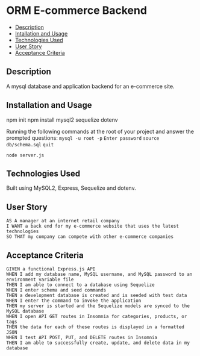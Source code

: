 # ORM E-commerce Backend
- [Description](#description)
- [Intallation and Usage](#intallation-and-usage)
- [Technologies Used](#technologies-used)
- [User Story](#user-story)
- [Acceptance Criteria](#acceptance-criteria)

## Description
A mysql database and application backend for an e-commerce site.

## Installation and Usage
npm init 
npm install mysql2 sequelize dotenv

Running the following commands at the root of your project and answer the prompted questions:
`mysql -u root -p`
`Enter password`
`source db/schema.sql`
`quit`

`node server.js`



## Technologies Used
Built using MySQL2, Express, Sequelize and dotenv.

## User Story
  
```
AS A manager at an internet retail company
I WANT a back end for my e-commerce website that uses the latest technologies
SO THAT my company can compete with other e-commerce companies
```
  
## Acceptance Criteria
  
``` 
GIVEN a functional Express.js API
WHEN I add my database name, MySQL username, and MySQL password to an environment variable file
THEN I am able to connect to a database using Sequelize
WHEN I enter schema and seed commands
THEN a development database is created and is seeded with test data
WHEN I enter the command to invoke the application
THEN my server is started and the Sequelize models are synced to the MySQL database
WHEN I open API GET routes in Insomnia for categories, products, or tags
THEN the data for each of these routes is displayed in a formatted JSON
WHEN I test API POST, PUT, and DELETE routes in Insomnia
THEN I am able to successfully create, update, and delete data in my database